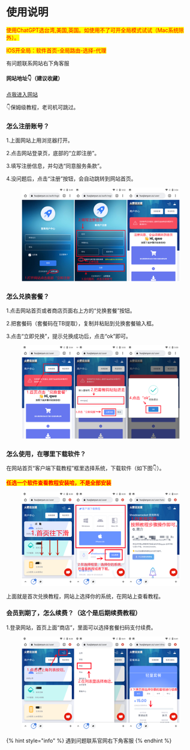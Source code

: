 # 使用说明

<mark style="color:red;">使用ChatGPT选台湾,美国,英国。如使用不了可开全局模式试试（Mac系统除外）。</mark>

<mark style="color:red;">IOS开全局：软件首页-全局路由-选择-代理</mark>

有问题联系网站右下角客服

#### 网站地址👇（建议收藏）

[点我进入网站](https://jiasu.pw/)

👇保姆级教程，老司机可跳过。

### 怎么注册账号？ <a href="#h3" id="h3"></a>

1.上面网站上用浏览器打开。

2.点击网站登录页，底部的“立即注册”。

3.填写注册信息，并勾选“同意服务条款”。

4.没问题后，点击“注册”按钮，会自动跳转到网站首页。

<figure><img src=".gitbook/assets/629fb13b9eac9.png" alt=""><figcaption></figcaption></figure>

### 怎么兑换套餐？ <a href="#h3" id="h3"></a>

1.点击网站首页或者商店页面右上方的“兑换套餐”按钮。

2.把套餐码（套餐码在TB提取），复制并粘贴到兑换套餐输入框。

3.点击“立即兑换”，提示兑换成功后，点击“ok”即可。

<figure><img src=".gitbook/assets/629fb14f1722e (1).png" alt=""><figcaption></figcaption></figure>

### 怎么使用，在哪里下载软件？ <a href="#h3" id="h3"></a>

在网站首页“客户端下载教程”框里选择系统，下载软件（如下图👇）。

<mark style="color:red;">**任选一个软件查看教程安装哈，不是全部安装**</mark>

<figure><img src=".gitbook/assets/629fb16367e62.png" alt=""><figcaption></figcaption></figure>

上面就是首次兑换教程，网站上选择你的系统，在网站上查看教程。

### 会员到期了，怎么续费？（这个是后期续费教程） <a href="#h3" id="h3"></a>

1.登录网站，首页上面“商店”，里面可以选择套餐扫码支付续费。

<figure><img src=".gitbook/assets/629fb178ba27e.png" alt=""><figcaption></figcaption></figure>

{% hint style="info" %}
遇到问题联系官网右下角客服
{% endhint %}
